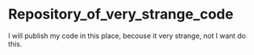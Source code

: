 # Repository_of_very_strange_code
I will publish my code in this place, becouse it very strange, not I want do this. 
